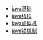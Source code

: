 <!-- docs/javascript/_sidebar.md -->

* [java基础](java/java基础)
* [java线程](java/java线程)
* [java虚拟机](java/java虚拟机)
* [java锁机制](java/java锁机制)
